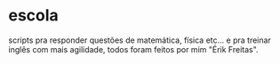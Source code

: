 # escola
scripts pra responder questões de matemática, física etc... e pra treinar inglês com mais agilidade, todos foram feitos por mim "Érik Freitas".
